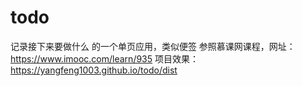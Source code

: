 # todo
记录接下来要做什么 的一个单页应用，类似便签
参照慕课网课程，网址：https://www.imooc.com/learn/935
项目效果：https://yangfeng1003.github.io/todo/dist
